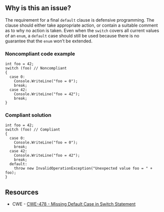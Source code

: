 ## Why is this an issue?

The requirement for a final `default` clause is defensive programming. The clause should either take appropriate action, or contain a
suitable comment as to why no action is taken. Even when the `switch` covers all current values of an `enum`, a
`default` case should still be used because there is no guarantee that the `enum` won’t be extended.

### Noncompliant code example

    int foo = 42;
    switch (foo) // Noncompliant
    {
      case 0:
        Console.WriteLine("foo = 0");
        break;
      case 42:
        Console.WriteLine("foo = 42");
        break;
    }

### Compliant solution

    int foo = 42;
    switch (foo) // Compliant
    {
      case 0:
        Console.WriteLine("foo = 0");
        break;
      case 42:
        Console.WriteLine("foo = 42");
        break;
      default:
        throw new InvalidOperationException("Unexpected value foo = " + foo);
    }

## Resources

- CWE - [CWE-478 - Missing Default Case in Switch Statement](https://cwe.mitre.org/data/definitions/478)